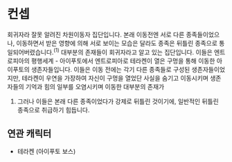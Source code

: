 # 컨셉
회귀자라 잘못 알려진 차원이동자 집단입니다. 본래 이동전엔 서로 다른 종족들이었으나, 이동하면서 받은 영향에 의해 서로 보이는 모습은 달라도 종족은 뒤틀린 종족으로 통일되어버렸습니다.<sup>(1)</sup>
대부분의 존재들이 회귀자라고 알고 있는 집단입니다. 이들은 엔트로피아의 평행세계 - 아이푸토에서 엔트로피아로 테라켄이 열은 구멍을 통해 이동한 아이푸토의 생존자들입니다. 이들은 이동 전에는 각기 다른 종족들로 구성된 생존자들이었지만, 테라켄이 우연을 가장하여 자신이 구멍을 열었단 사실을 숨기고 이동시키며 생존자들의 기억과 힘의 일부를 오염시키며 이동한 대부분의 존재가

1) 그러나 이들은 본래 다른 종족이었다가 강제로 뒤틀린 것이기에, 일반적인 뒤틀린 종족으로 취급하기 힘듭니다.

## 연관 캐릭터
* 테라켄 (아이푸토 보스)